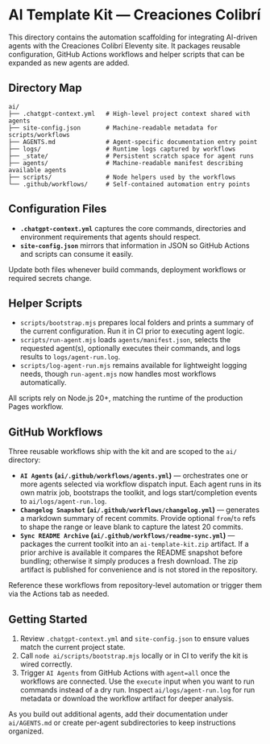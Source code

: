 # AI Template Kit — Creaciones Colibrí

This directory contains the automation scaffolding for integrating AI-driven
agents with the Creaciones Colibrí Eleventy site. It packages reusable
configuration, GitHub Actions workflows and helper scripts that can be
expanded as new agents are added.

## Directory Map

```
ai/
├── .chatgpt-context.yml   # High-level project context shared with agents
├── site-config.json       # Machine-readable metadata for scripts/workflows
├── AGENTS.md              # Agent-specific documentation entry point
├── logs/                  # Runtime logs captured by workflows
├── _state/                # Persistent scratch space for agent runs
├── agents/                # Machine-readable manifest describing available agents
├── scripts/               # Node helpers used by the workflows
└── .github/workflows/     # Self-contained automation entry points
```

## Configuration Files

- **`.chatgpt-context.yml`** captures the core commands, directories and
  environment requirements that agents should respect.
- **`site-config.json`** mirrors that information in JSON so GitHub Actions
  and scripts can consume it easily.

Update both files whenever build commands, deployment workflows or required
secrets change.

## Helper Scripts

- `scripts/bootstrap.mjs` prepares local folders and prints a summary of the
  current configuration. Run it in CI prior to executing agent logic.
- `scripts/run-agent.mjs` loads `agents/manifest.json`, selects the requested
  agent(s), optionally executes their commands, and logs results to
  `logs/agent-run.log`.
- `scripts/log-agent-run.mjs` remains available for lightweight logging needs,
  though `run-agent.mjs` now handles most workflows automatically.

All scripts rely on Node.js 20+, matching the runtime of the production Pages
workflow.

## GitHub Workflows

Three reusable workflows ship with the kit and are scoped to the `ai/`
directory:

- **`AI Agents` (`ai/.github/workflows/agents.yml`)** — orchestrates one or
  more agents selected via workflow dispatch input. Each agent runs in its own
  matrix job, bootstraps the toolkit, and logs start/completion events to
  `ai/logs/agent-run.log`.
- **`Changelog Snapshot` (`ai/.github/workflows/changelog.yml`)** — generates a
  markdown summary of recent commits. Provide optional `from`/`to` refs to
  shape the range or leave blank to capture the latest 20 commits.
- **`Sync README Archive` (`ai/.github/workflows/readme-sync.yml`)** — packages
  the current toolkit into an `ai-template-kit.zip` artifact. If a prior
  archive is available it compares the README snapshot before bundling;
  otherwise it simply produces a fresh download. The zip artifact is published
  for convenience and is not stored in the repository.

Reference these workflows from repository-level automation or trigger them via
the Actions tab as needed.

## Getting Started

1. Review `.chatgpt-context.yml` and `site-config.json` to ensure values match
   the current project state.
2. Call `node ai/scripts/bootstrap.mjs` locally or in CI to verify the kit is
   wired correctly.
3. Trigger `AI Agents` from GitHub Actions with `agent=all` once the workflows
   are connected. Use the `execute` input when you want to run commands instead
   of a dry run. Inspect `ai/logs/agent-run.log` for run metadata or download
   the workflow artifact for deeper analysis.

As you build out additional agents, add their documentation under `ai/AGENTS.md`
or create per-agent subdirectories to keep instructions organized.
